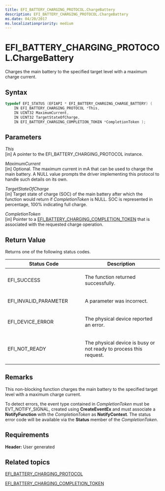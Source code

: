 ```yaml
---
title: EFI_BATTERY_CHARGING_PROTOCOL.ChargeBattery
description: EFI_BATTERY_CHARGING_PROTOCOL.ChargeBattery
ms.date: 04/20/2017
ms.localizationpriority: medium
---
```


# EFI\_BATTERY\_CHARGING\_PROTOCOL.ChargeBattery


Charges the main battery to the specified target level with a maximum charge current.

## Syntax


```cpp
typedef EFI_STATUS (EFIAPI * EFI_BATTERY_CHARGING_CHARGE_BATTERY) (
    IN EFI_BATTERY_CHARGING_PROTOCOL *This,
    IN UINT32 MaximumCurrent, 
    IN UINT32 TargetStateOfCharge,
    IN EFI_BATTERY_CHARGING_COMPLETION_TOKEN *CompletionToken );
```

## Parameters


<a href="" id="this"></a>*This*  
\[in\] A pointer to the EFI\_BATTERY\_CHARGING\_PROTOCOL instance.

<a href="" id="maximumcurrent"></a>*MaximumCurrent*  
\[in\] Optional. The maximum current in mA that can be used to charge the main battery. A NULL value prompts the driver implementing this protocol to handle such details on its own.

<a href="" id="targetstateofcharge"></a>*TargetStateOfCharge*  
\[in\] Target state of charge (SOC) of the main battery after which the function would return if *CompletionToken* is NULL. SOC is represented in percentage, 100% indicating full charge.

<a href="" id="completiontoken"></a>*CompletionToken*  
\[in\] Pointer to a [EFI\_BATTERY\_CHARGING\_COMPLETION\_TOKEN](efi-battery-charging-completion-token.md) that is associated with the requested charge operation.

## Return Value


Returns one of the following status codes.

<table>
<colgroup>
<col width="50%" />
<col width="50%" />
</colgroup>
<thead>
<tr class="header">
<th>Status Code</th>
<th>Description</th>
</tr>
</thead>
<tbody>
<tr class="odd">
<td><p>EFI_SUCCESS</p></td>
<td><p>The function returned successfully.</p></td>
</tr>
<tr class="even">
<td><p>EFI_INVALID_PARAMETER</p></td>
<td><p>A parameter was incorrect.</p></td>
</tr>
<tr class="odd">
<td><p>EFI_DEVICE_ERROR</p></td>
<td><p>The physical device reported an error.</p></td>
</tr>
<tr class="even">
<td><p>EFI_NOT_READY</p></td>
<td><p>The physical device is busy or not ready to process this request.</p></td>
</tr>
</tbody>
</table>

 

## Remarks


This non-blocking function charges the main battery to the specified target level with a maximum charge current.

To detect errors, the event type contained in *CompletionToken* must be EVT\_NOTIFY\_SIGNAL, created using **CreateEventEx** and must associate a **NotifyFunction** with the *CompletionToken* as **NotifyContext**. The status error code will be available via the **Status** member of the *CompletionToken*.

## Requirements

**Header:** User generated

## Related topics

[EFI\_BATTERY\_CHARGING\_PROTOCOL](efi-battery-charging-protocol.md)  

[EFI\_BATTERY\_CHARGING\_COMPLETION\_TOKEN](efi-battery-charging-completion-token.md)  
